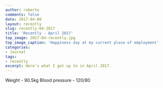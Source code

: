 ```yaml
---
author: roberto
comments: false
date: 2017-04-08
layout: recently
slug: recently-04-2017
title: 'Recently - April 2017'
top_image: 2017-04-recently.jpg
top_image_caption: 'Happiness day at my current place of employment'
categories:
- Journal
tags:
- recently
excerpt: Here's what I got up to in April 2017.
---
```


Weight - 90.5kg
Blood pressure - 120/80

